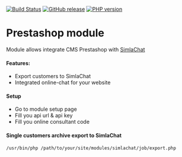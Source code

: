 [![Build Status](https://img.shields.io/travis/simlachat/prestashop-module/master.svg?style=flat-square)](https://travis-ci.org/simlachat/prestashop-module)
[![GitHub release](https://img.shields.io/github/release/simlachat/prestashop-module.svg?style=flat-square)](https://github.com/simlachat/prestashop-module/releases)
[![PHP version](https://img.shields.io/badge/PHP->=5.3-blue.svg?style=flat-square)](https://php.net/)

Prestashop module
=================

Module allows integrate CMS Prestashop with [SimlaChat](http://simlachat.com)

#### Features:

* Export customers to SimlaChat
* Integrated online-chat for your website

#### Setup

* Go to module setup page
* Fill you api url & api key
* Fill you online consultant code

#### Single customers archive export to SimlaChat

```
/usr/bin/php /path/to/your/site/modules/simlachat/job/export.php
```
